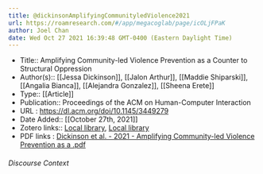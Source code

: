 ```yaml
---
title: @dickinsonAmplifyingCommunityledViolence2021
url: https://roamresearch.com/#/app/megacoglab/page/icOLjFPaK
author: Joel Chan
date: Wed Oct 27 2021 16:39:48 GMT-0400 (Eastern Daylight Time)
---
```


- Title:: Amplifying Community-led Violence Prevention as a Counter to Structural Oppression
- Author(s):: [[Jessa Dickinson]], [[Jalon Arthur]], [[Maddie Shiparski]], [[Angalia Bianca]], [[Alejandra Gonzalez]], [[Sheena Erete]]
- Type:: [[Article]]
- Publication:: Proceedings of the ACM on Human-Computer Interaction
- URL : https://dl.acm.org/doi/10.1145/3449279
- Date Added:: [[October 27th, 2021]]
- Zotero links:: [Local library](zotero://select/groups/2451508/items/WPBLGLXT), [Local library](https://www.zotero.org/groups/2451508/items/WPBLGLXT)
- PDF links : [Dickinson et al. - 2021 - Amplifying Community-led Violence Prevention as a .pdf](zotero://open-pdf/groups/2451508/items/DPSUP3RM)

###### Discourse Context


